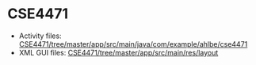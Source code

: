 # CSE4471

* Activity files: [CSE4471/tree/master/app/src/main/java/com/example/ahlbe/cse4471](https://github.com/mahlbeck22/CSE4471/tree/master/app/src/main/java/com/example/ahlbe/cse4471)
* XML GUI files: [CSE4471/tree/master/app/src/main/res/layout](https://github.com/mahlbeck22/CSE4471/tree/master/app/src/main/res/layout)
